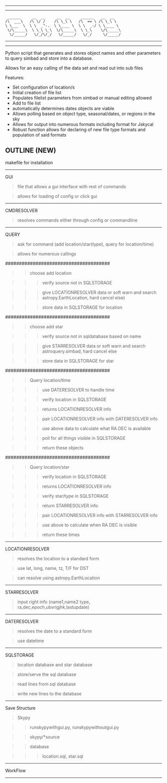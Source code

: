------------------------------------------------------------
------------------------------------------------------------
     ______     __  __     __  __     ______   __  __
    /\  ___\   /\ \/ /    /\ \_\ \   /\  == \ /\ \_\ \
    \ \___  \  \ \  _"-.  \ \____ \  \ \  _-/ \ \____ \
     \/\_____\  \ \_\ \_\  \/\_____\  \ \_\    \/\_____\
      \/_____/   \/_/\/_/   \/_____/   \/_/     \/_____/
------------------------------------------------------------
------------------------------------------------------------

Python script that generates and stores object names and other parameters to query simbad and store into a database.

Allows for an easy calling of the data set and read out into sub files

Features:
- Set configuration of location/s
- Initial creation of file list
- Populates filelist parameters from simbad or manual editing allowed
- Add to file list
- automatically determines dates objects are viable
- Allows polling based on object type, seasonal/dates, or regions in the sky
- Allows for output into numerous formats including format for Jskycal
- Robust function allows for declaring of new file type formats and population of said formats


OUTLINE (NEW)
------------------------------------------------------------------------------------------------------------------------

makefile for installation

------------------------------------------------------------------------------------------------------------------------

GUI

> file that allows a gui interface with rest of commands

> allows for loading of config or click gui

------------------------------------------------------------------------------------------------------------------------

CMDRESOLVER

> resolves commands either through config or commandline

------------------------------------------------------------------------------------------------------------------------

QUERY

> ask for command (add location/star(type), query for location/time)

> allows for numerous callings

######################################


>> choose add location

>>> verify source not in SQLSTORAGE

>>> give LOCATIONRESOLVER data or soft warn and search astropy.EarthLocation, hard cancel else)

>>> store data in SQLSTORAGE for location

######################################


>> choose add star

>>> verify source not in sqldatabase based on name

>>> give STARRESOLVER data or soft warn and search astroquery.simbad, hard cancel else

>>> store data in SQLSTORAGE for star

######################################


>> Query location/time

>>> use DATERESOLVER to handle time

>>> verify location in SQLSTORAGE

>>> returns LOCATIONRESOLVER info

>>> pair LOCATIONRESOLVER info with DATERESOLVER info

>>> use above data to calculate what RA DEC is available

>>> poll for all things visible in SQLSTORAGE

>>> return these objects

######################################


>> Query location/star

>>> verify location in SQLSTORAGE

>>> returns LOCATIONRESOLVER info

>>> verify star/type in SQLSTORAGE

>>> return STARRESOLVER info

>>> pair LOCATIONRESOLVER info with STARRESOLVER info

>>> use above to calculate when RA DEC is visible

>>> return these times

------------------------------------------------------------------------------------------------------------------------

LOCATIONRESOLVER

> resolves the location to a standard form

> use lat, long, name, tz, T/F for DST

> can resolve using astropy.EarthLocation

------------------------------------------------------------------------------------------------------------------------

STARRESOLVER

> input right info (name1,name2 type, ra,dec,epoch,ubvrigjhk,lastupdate)

------------------------------------------------------------------------------------------------------------------------

DATERESOLVER

> resolves the date to a standard form

> use datetime

------------------------------------------------------------------------------------------------------------------------

SQLSTORAGE

> location database and star database

> store/serve the sql database

> read lines from sql database

> write new lines to the database

------------------------------------------------------------------------------------------------------------------------

Save Structure

> Skypy

>> runskypywithgui.py, runskypywithoutgui.py

>> skypy/*source

>> database

>>> location.sql, star.sql

------------------------------------------------------------------------------------------------------------------------

WorkFlow



------------------------------------------------------------------------------------------------------------------------
